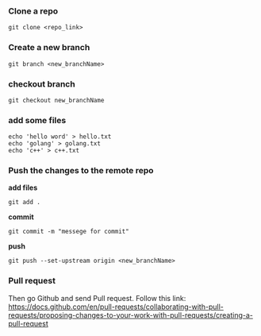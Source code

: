 ### Clone a repo
```azure
git clone <repo_link>
```

### Create a new branch
```azure
git branch <new_branchName>
```

### checkout branch
```azure
git checkout new_branchName
```
### add some files
```azure
echo 'hello word' > hello.txt
echo 'golang' > golang.txt
echo 'c++' > c++.txt
```

### Push the changes to the remote repo
**add files**
```azure
git add .
```
**commit**
```azure
git commit -m "messege for commit"
```
**push**
```azure
git push --set-upstream origin <new_branchName>
```

### Pull request
Then go Github and send Pull request.
Follow this link: https://docs.github.com/en/pull-requests/collaborating-with-pull-requests/proposing-changes-to-your-work-with-pull-requests/creating-a-pull-request
